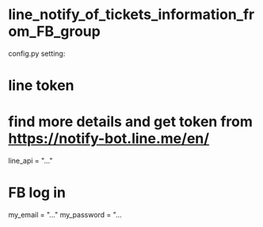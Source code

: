 # line_notify_of_tickets_information_from_FB_group

config.py setting:

# line token
# find more details and get token from https://notify-bot.line.me/en/
line_api = "..."

# FB log in
my_email = "..."
my_password = "...
